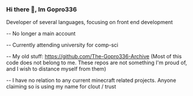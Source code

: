 ### Hi there 👋, Im Gopro336

Developer of several languages, focusing on front end development


-- No longer a main account


-- Currently attending university for comp-sci


-- My old stuff: https://github.com/The-Gopro336-Archive (Most of this code does not belong to me. These repos are not something I'm proud of, and I wish to distance myself from them)


-- I have no relation to any current minecraft related projects. Anyone claiming so is using my name for clout / trust
